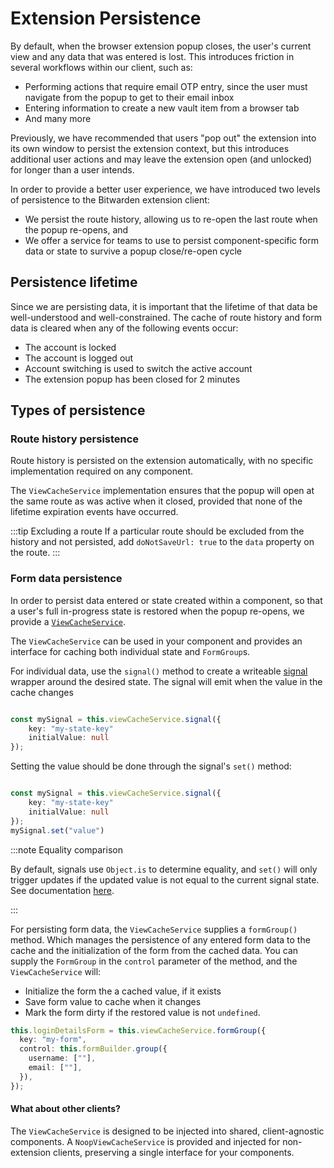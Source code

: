 # Extension Persistence

By default, when the browser extension popup closes, the user's current view and any data that was
entered is lost. This introduces friction in several workflows within our client, such as:

- Performing actions that require email OTP entry, since the user must navigate from the popup to
  get to their email inbox
- Entering information to create a new vault item from a browser tab
- And many more

Previously, we have recommended that users "pop out" the extension into its own window to persist
the extension context, but this introduces additional user actions and may leave the extension open
(and unlocked) for longer than a user intends.

In order to provide a better user experience, we have introduced two levels of persistence to the
Bitwarden extension client:

- We persist the route history, allowing us to re-open the last route when the popup re-opens, and
- We offer a service for teams to use to persist component-specific form data or state to survive a
  popup close/re-open cycle

## Persistence lifetime

Since we are persisting data, it is important that the lifetime of that data be well-understood and
well-constrained. The cache of route history and form data is cleared when any of the following
events occur:

- The account is locked
- The account is logged out
- Account switching is used to switch the active account
- The extension popup has been closed for 2 minutes

## Types of persistence

### Route history persistence

Route history is persisted on the extension automatically, with no specific implementation required
on any component.

The `ViewCacheService` implementation ensures that the popup will open at the same route as was
active when it closed, provided that none of the lifetime expiration events have occurred.

:::tip Excluding a route If a particular route should be excluded from the history and not
persisted, add `doNotSaveUrl: true` to the `data` property on the route. :::

### Form data persistence

In order to persist data entered or state created within a component, so that a user's full
in-progress state is restored when the popup re-opens, we provide a
[`ViewCacheService`](https://github.com/bitwarden/clients/blob/main/libs/angular/src/platform/abstractions/view-cache.service.ts).

The `ViewCacheService` can be used in your component and provides an interface for caching both
individual state and `FormGroup`s.

For individual data, use the `signal()` method to create a writeable
[signal](https://angular.dev/guide/signals) wrapper around the desired state. The signal will emit
when the value in the cache changes

```typescript

const mySignal = this.viewCacheService.signal({
    key: "my-state-key"
    initialValue: null
});

```

Setting the value should be done through the signal's `set()` method:

```typescript

const mySignal = this.viewCacheService.signal({
    key: "my-state-key"
    initialValue: null
});
mySignal.set("value")

```

:::note Equality comparison

By default, signals use `Object.is` to determine equality, and `set()` will only trigger updates if
the updated value is not equal to the current signal state. See documentation
[here](https://angular.dev/guide/signals#signal-equality-functions).

:::

For persisting form data, the `ViewCacheService` supplies a `formGroup()` method. Which manages the
persistence of any entered form data to the cache and the initialization of the form from the cached
data. You can supply the `FormGroup` in the `control` parameter of the method, and the
`ViewCacheService` will:

- Initialize the form the a cached value, if it exists
- Save form value to cache when it changes
- Mark the form dirty if the restored value is not `undefined`.

```typescript
this.loginDetailsForm = this.viewCacheService.formGroup({
  key: "my-form",
  control: this.formBuilder.group({
    username: [""],
    email: [""],
  }),
});
```

#### What about other clients?

The `ViewCacheService` is designed to be injected into shared, client-agnostic components. A
`NoopViewCacheService` is provided and injected for non-extension clients, preserving a single
interface for your components.
